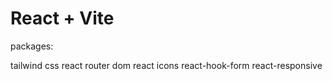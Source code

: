 # React + Vite

packages:

tailwind css
react router dom
react icons
react-hook-form
react-responsive
